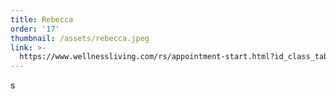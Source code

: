```yaml
---
title: Rebecca
order: '17'
thumbnail: /assets/rebecca.jpeg
link: >-
  https://www.wellnessliving.com/rs/appointment-start.html?id_class_tab=3&id_mode=1&k_business=248418&k_class_tab=26654&k_service=141273
---
```

s
